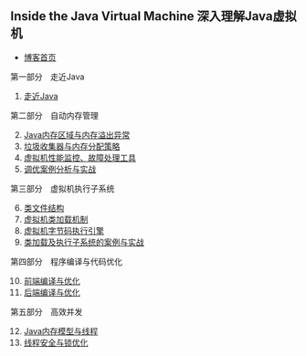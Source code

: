 ## Inside the Java Virtual Machine 深入理解Java虚拟机

- [博客首页](../index.md)


第一部分　走近Java  

1. [走近Java](./1-introduction-to-java-architecture.md)

第二部分　自动内存管理  

2. [Java内存区域与内存溢出异常](./2-java-memory-area-and-oom-exception.md)
3. [垃圾收集器与内存分配策略](./3-garbage-collector-and-memory-allocation-strategy.md)
4. [虚拟机性能监控、故障处理工具](./4-virtual-machine-performance-monitoring-and-troubleshooting-tools.md)
5. [调优案例分析与实战](./5-tuning-case-analysis-and-actual-combat.md)

第三部分　虚拟机执行子系统  

6. [类文件结构](./6-the-java-class-file.md)
7. [虚拟机类加载机制](./7-virtual-machine-class-loading-mechanism.md)
8. [虚拟机字节码执行引擎](./8-virtual-machine-bytecode-execution-engine.md)
9. [类加载及执行子系统的案例与实战](./9-cases-and-actual-combat-of-class-loading-and-execuution-subsystem.md)

第四部分　程序编译与代码优化  

10. [前端编译与优化](./10-front-end-compilation-and-optimization.md)
11. [后端编译与优化](./11-back-end-compilation-and-optimization.md)

第五部分　高效并发  

12. [Java内存模型与线程](./12-java-memory-model-and-threads.md)
13. [线程安全与锁优化](./13-thread-safety-and-lock-optimization.md)
